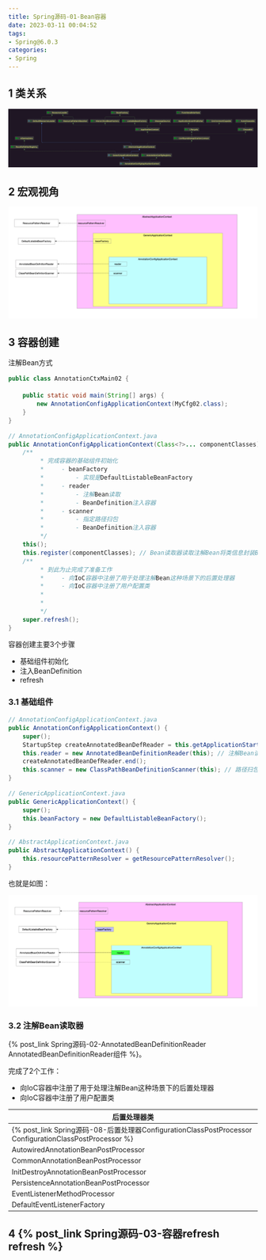 ```yaml
---
title: Spring源码-01-Bean容器
date: 2023-03-11 00:04:52
tags:
- Spring@6.0.3
categories:
- Spring
---
```


## 1 类关系

![](Spring源码-01-Bean容器/202212052214122.png)

## 2 宏观视角

![](Spring源码-01-Bean容器/202212052214091.png)

## 3 容器创建

注解Bean方式

```java
public class AnnotationCtxMain02 {

    public static void main(String[] args) {
        new AnnotationConfigApplicationContext(MyCfg02.class);
    }
}
```

```java
// AnnotationConfigApplicationContext.java
public AnnotationConfigApplicationContext(Class<?>... componentClasses) {
    /**
		 * 完成容器的基础组件初始化
		 *     - beanFactory
		 *         - 实现是DefaultListableBeanFactory
		 *     - reader
		 *         - 注解Bean读取
		 *         - BeanDefinition注入容器
		 *     - scanner
		 *         - 指定路径扫包
		 *         - BeanDefinition注入容器
		 */
    this();
    this.register(componentClasses); // Bean读取器读取注解Bean将类信息封装BeanDefinition注入容器 配置类
    /**
		 * 到此为止完成了准备工作
		 *     - 向IoC容器中注册了用于处理注解Bean这种场景下的后置处理器
		 *     - 向IoC容器中注册了用户配置类
		 *
		 * 
		 */
    super.refresh();
}
```

容器创建主要3个步骤

* 基础组件初始化
* 注入BeanDefinition
* refresh

### 3.1 基础组件

```java
// AnnotationConfigApplicationContext.java
public AnnotationConfigApplicationContext() {
    super();
    StartupStep createAnnotatedBeanDefReader = this.getApplicationStartup().start("spring.context.annotated-bean-reader.create");
    this.reader = new AnnotatedBeanDefinitionReader(this); // 注解Bean读取器
    createAnnotatedBeanDefReader.end();
    this.scanner = new ClassPathBeanDefinitionScanner(this); // 路径扫包器
}
```

```java
// GenericApplicationContext.java
public GenericApplicationContext() {
    super();
    this.beanFactory = new DefaultListableBeanFactory();
}
```

```java
// AbstractApplicationContext.java
public AbstractApplicationContext() {
    this.resourcePatternResolver = getResourcePatternResolver();
}
```

也就是如图：

![](Spring源码-01-Bean容器/202212052214264.png)

### 3.2 注解Bean读取器

{% post_link Spring源码-02-AnnotatedBeanDefinitionReader AnnotatedBeanDefinitionReader组件 %}。

完成了2个工作：

* 向IoC容器中注册了用于处理注解Bean这种场景下的后置处理器
* 向IoC容器中注册了用户配置类

| 后置处理器类                                                 |
| ------------------------------------------------------------ |
| {% post_link Spring源码-08-后置处理器ConfigurationClassPostProcessor ConfigurationClassPostProcessor %} |
| AutowiredAnnotationBeanPostProcessor                         |
| CommonAnnotationBeanPostProcessor                            |
| InitDestroyAnnotationBeanPostProcessor                       |
| PersistenceAnnotationBeanPostProcessor                       |
| EventListenerMethodProcessor                                 |
| DefaultEventListenerFactory                                  |

## 4 {% post_link Spring源码-03-容器refresh refresh %}

